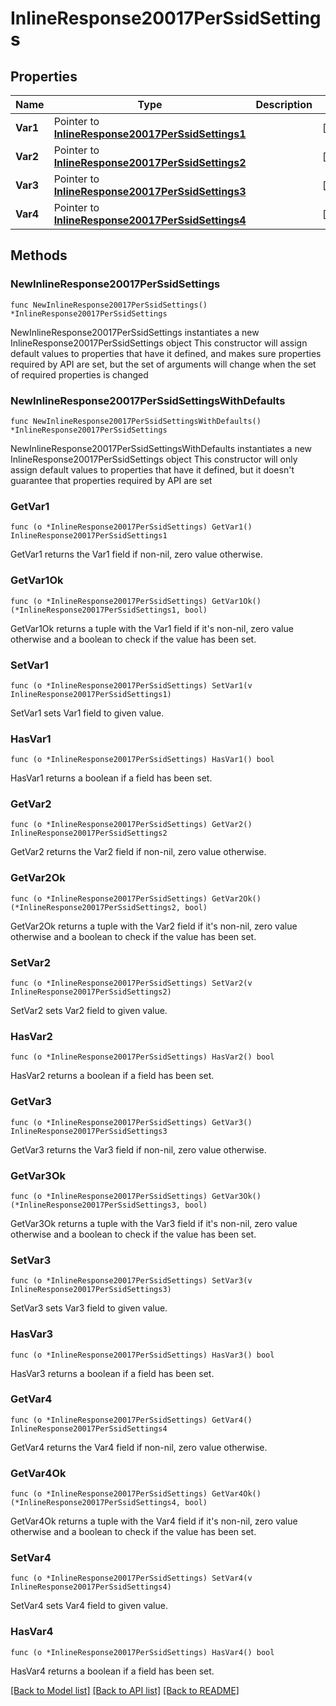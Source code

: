 # InlineResponse20017PerSsidSettings

## Properties

Name | Type | Description | Notes
------------ | ------------- | ------------- | -------------
**Var1** | Pointer to [**InlineResponse20017PerSsidSettings1**](InlineResponse20017PerSsidSettings1.md) |  | [optional] 
**Var2** | Pointer to [**InlineResponse20017PerSsidSettings2**](InlineResponse20017PerSsidSettings2.md) |  | [optional] 
**Var3** | Pointer to [**InlineResponse20017PerSsidSettings3**](InlineResponse20017PerSsidSettings3.md) |  | [optional] 
**Var4** | Pointer to [**InlineResponse20017PerSsidSettings4**](InlineResponse20017PerSsidSettings4.md) |  | [optional] 

## Methods

### NewInlineResponse20017PerSsidSettings

`func NewInlineResponse20017PerSsidSettings() *InlineResponse20017PerSsidSettings`

NewInlineResponse20017PerSsidSettings instantiates a new InlineResponse20017PerSsidSettings object
This constructor will assign default values to properties that have it defined,
and makes sure properties required by API are set, but the set of arguments
will change when the set of required properties is changed

### NewInlineResponse20017PerSsidSettingsWithDefaults

`func NewInlineResponse20017PerSsidSettingsWithDefaults() *InlineResponse20017PerSsidSettings`

NewInlineResponse20017PerSsidSettingsWithDefaults instantiates a new InlineResponse20017PerSsidSettings object
This constructor will only assign default values to properties that have it defined,
but it doesn't guarantee that properties required by API are set

### GetVar1

`func (o *InlineResponse20017PerSsidSettings) GetVar1() InlineResponse20017PerSsidSettings1`

GetVar1 returns the Var1 field if non-nil, zero value otherwise.

### GetVar1Ok

`func (o *InlineResponse20017PerSsidSettings) GetVar1Ok() (*InlineResponse20017PerSsidSettings1, bool)`

GetVar1Ok returns a tuple with the Var1 field if it's non-nil, zero value otherwise
and a boolean to check if the value has been set.

### SetVar1

`func (o *InlineResponse20017PerSsidSettings) SetVar1(v InlineResponse20017PerSsidSettings1)`

SetVar1 sets Var1 field to given value.

### HasVar1

`func (o *InlineResponse20017PerSsidSettings) HasVar1() bool`

HasVar1 returns a boolean if a field has been set.

### GetVar2

`func (o *InlineResponse20017PerSsidSettings) GetVar2() InlineResponse20017PerSsidSettings2`

GetVar2 returns the Var2 field if non-nil, zero value otherwise.

### GetVar2Ok

`func (o *InlineResponse20017PerSsidSettings) GetVar2Ok() (*InlineResponse20017PerSsidSettings2, bool)`

GetVar2Ok returns a tuple with the Var2 field if it's non-nil, zero value otherwise
and a boolean to check if the value has been set.

### SetVar2

`func (o *InlineResponse20017PerSsidSettings) SetVar2(v InlineResponse20017PerSsidSettings2)`

SetVar2 sets Var2 field to given value.

### HasVar2

`func (o *InlineResponse20017PerSsidSettings) HasVar2() bool`

HasVar2 returns a boolean if a field has been set.

### GetVar3

`func (o *InlineResponse20017PerSsidSettings) GetVar3() InlineResponse20017PerSsidSettings3`

GetVar3 returns the Var3 field if non-nil, zero value otherwise.

### GetVar3Ok

`func (o *InlineResponse20017PerSsidSettings) GetVar3Ok() (*InlineResponse20017PerSsidSettings3, bool)`

GetVar3Ok returns a tuple with the Var3 field if it's non-nil, zero value otherwise
and a boolean to check if the value has been set.

### SetVar3

`func (o *InlineResponse20017PerSsidSettings) SetVar3(v InlineResponse20017PerSsidSettings3)`

SetVar3 sets Var3 field to given value.

### HasVar3

`func (o *InlineResponse20017PerSsidSettings) HasVar3() bool`

HasVar3 returns a boolean if a field has been set.

### GetVar4

`func (o *InlineResponse20017PerSsidSettings) GetVar4() InlineResponse20017PerSsidSettings4`

GetVar4 returns the Var4 field if non-nil, zero value otherwise.

### GetVar4Ok

`func (o *InlineResponse20017PerSsidSettings) GetVar4Ok() (*InlineResponse20017PerSsidSettings4, bool)`

GetVar4Ok returns a tuple with the Var4 field if it's non-nil, zero value otherwise
and a boolean to check if the value has been set.

### SetVar4

`func (o *InlineResponse20017PerSsidSettings) SetVar4(v InlineResponse20017PerSsidSettings4)`

SetVar4 sets Var4 field to given value.

### HasVar4

`func (o *InlineResponse20017PerSsidSettings) HasVar4() bool`

HasVar4 returns a boolean if a field has been set.


[[Back to Model list]](../README.md#documentation-for-models) [[Back to API list]](../README.md#documentation-for-api-endpoints) [[Back to README]](../README.md)


